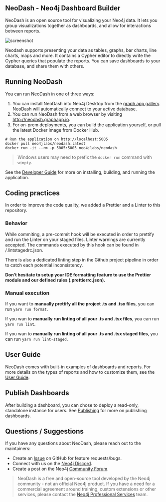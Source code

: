 
## NeoDash - Neo4j Dashboard Builder
NeoDash is an open source tool for visualizing your Neo4j data. It lets you group visualizations together as dashboards, and allow for interactions between reports.

![screenshot](public/screenshot.png)

Neodash supports presenting your data as tables, graphs, bar charts, line charts, maps and more. It contains a Cypher editor to directly write the Cypher queries that populate the reports. You can save dashboards to your database, and share them with others.

## Running NeoDash
You can run NeoDash in one of three ways:

1. You can install NeoDash into Neo4j Desktop from the [graph app gallery](https://install.graphapp.io). NeoDash will automatically connect to your active database.
2. You can run NeoDash from a web browser by visiting http://neodash.graphapp.io.
3. For on-prem deployments, you can build the application yourself, or pull the latest Docker image from Docker Hub.
```
# Run the application on http://localhost:5005
docker pull neo4jlabs/neodash:latest
docker run -it --rm -p 5005:5005 neo4jlabs/neodash
```

> Windows users may need to prefix the `docker run` command with `winpty`.

See the [Developer Guide](https://neo4j.com/labs/neodash/2.1/developer-guide/) for more on installing, building, and running the application.

## Coding practices
In order to improve the code quality, we added a Prettier and a Linter to this repository.

### Behavior
While commiting, a pre-commit hook will be executed in order to prettify and run the Linter on your staged files. Linter warnings are currently accepted. The commands executed by this hook can be found in /.lintstagedrc.json.

There is also a dedicated linting step in the Github project pipeline in order to catch each potential inconsistency.

**Don't hesitate to setup your IDE formatting feature to use the Prettier module and our defined rules (.prettierrc.json).**

### Manual execution
If you want to **manually prettify all the project .ts and .tsx files**, you can run `yarn run format`.

If you wan to **manually run linting of all your .ts and .tsx files**, you can run `yarn run lint`.

If you wan to **manually run linting of all your .ts and .tsx staged files**, you can run `yarn run lint-staged`.

## User Guide
NeoDash comes with built-in examples of dashboards and reports. For more details on the types of reports and how to customize them, see the [User Guide](
https://neo4j.com/labs/neodash/2.1/user-guide/).

## Publish Dashboards
After building a dashboard, you can chose to deploy a read-only, standalone instance for users. See [Publishing](https://neo4j.com/labs/neodash/2.1/user-guide/publishing/) for more on publishing dashboards.


## Questions / Suggestions
If you have any questions about NeoDash, please reach out to the maintainers:
- Create an [Issue](https://github.com/neo4j-labs/neodash/issues/new) on GitHub for feature requests/bugs.
- Connect with us on the [Neo4j Discord](https://neo4j.com/developer/discord/).
- Create a post on the Neo4j [Community Forum](https://community.neo4j.com/).

> NeoDash is a free and open-source tool developed by the Neo4j community - not an official Neo4j product. If you have a need for a commercial agreement around training, custom extensions or other services, please contact the [Neo4j Professional Services](https://neo4j.com/professional-services/) team.